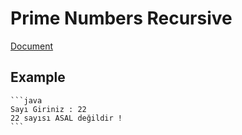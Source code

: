 # Prime Numbers Recursive

 [Document](https://academy.patika.dev/courses/java101/odev-recursive-prime)

## Example
    
    ```java 
    Sayı Giriniz : 22
    22 sayısı ASAL değildir !
    ```
